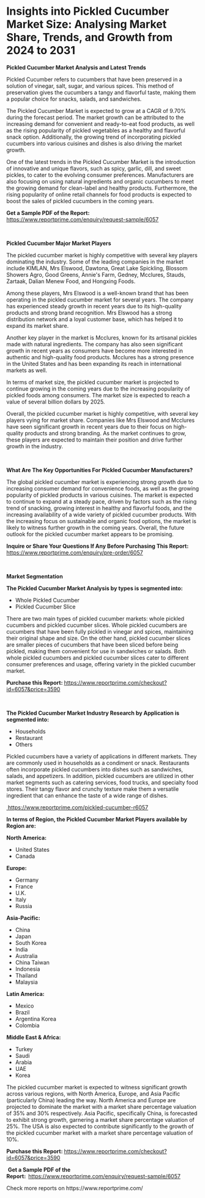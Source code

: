 <p><h1>Insights into Pickled Cucumber Market Size: Analysing Market Share, Trends, and Growth from 2024 to 2031</h1></p><p><strong>Pickled Cucumber Market Analysis and Latest Trends</strong></p>
<p><p>Pickled Cucumber refers to cucumbers that have been preserved in a solution of vinegar, salt, sugar, and various spices. This method of preservation gives the cucumbers a tangy and flavorful taste, making them a popular choice for snacks, salads, and sandwiches.</p><p>The Pickled Cucumber Market is expected to grow at a CAGR of 9.70% during the forecast period. The market growth can be attributed to the increasing demand for convenient and ready-to-eat food products, as well as the rising popularity of pickled vegetables as a healthy and flavorful snack option. Additionally, the growing trend of incorporating pickled cucumbers into various cuisines and dishes is also driving the market growth.</p><p>One of the latest trends in the Pickled Cucumber Market is the introduction of innovative and unique flavors, such as spicy, garlic, dill, and sweet pickles, to cater to the evolving consumer preferences. Manufacturers are also focusing on using natural ingredients and organic cucumbers to meet the growing demand for clean-label and healthy products. Furthermore, the rising popularity of online retail channels for food products is expected to boost the sales of pickled cucumbers in the coming years.</p></p>
<p><strong>Get a Sample PDF of the Report:&nbsp;</strong> <a href="https://www.reportprime.com/enquiry/request-sample/6057">https://www.reportprime.com/enquiry/request-sample/6057</a></p>
<p>&nbsp;</p>
<p><strong>Pickled Cucumber Major Market Players</strong></p>
<p><p>The pickled cucumber market is highly competitive with several key players dominating the industry. Some of the leading companies in the market include KIMLAN, Mrs Elswood, Dawtona, Great Lake Spickling, Blossom Showers Agro, Good Greens, Annie's Farm, Gedney, Mcclures, Stauds, Zartaak, Dalian Menew Food, and Hongxing Foods.</p><p>Among these players, Mrs Elswood is a well-known brand that has been operating in the pickled cucumber market for several years. The company has experienced steady growth in recent years due to its high-quality products and strong brand recognition. Mrs Elswood has a strong distribution network and a loyal customer base, which has helped it to expand its market share.</p><p>Another key player in the market is Mcclures, known for its artisanal pickles made with natural ingredients. The company has also seen significant growth in recent years as consumers have become more interested in authentic and high-quality food products. Mcclures has a strong presence in the United States and has been expanding its reach in international markets as well.</p><p>In terms of market size, the pickled cucumber market is projected to continue growing in the coming years due to the increasing popularity of pickled foods among consumers. The market size is expected to reach a value of several billion dollars by 2025.</p><p>Overall, the pickled cucumber market is highly competitive, with several key players vying for market share. Companies like Mrs Elswood and Mcclures have seen significant growth in recent years due to their focus on high-quality products and strong branding. As the market continues to grow, these players are expected to maintain their position and drive further growth in the industry.</p></p>
<p>&nbsp;</p>
<p><strong>What Are The Key Opportunities For Pickled Cucumber Manufacturers?</strong></p>
<p><p>The global pickled cucumber market is experiencing strong growth due to increasing consumer demand for convenience foods, as well as the growing popularity of pickled products in various cuisines. The market is expected to continue to expand at a steady pace, driven by factors such as the rising trend of snacking, growing interest in healthy and flavorful foods, and the increasing availability of a wide variety of pickled cucumber products. With the increasing focus on sustainable and organic food options, the market is likely to witness further growth in the coming years. Overall, the future outlook for the pickled cucumber market appears to be promising.</p></p>
<p><strong>Inquire or Share Your Questions If Any Before Purchasing This Report:</strong> <a href="https://www.reportprime.com/enquiry/pre-order/6057">https://www.reportprime.com/enquiry/pre-order/6057</a></p>
<p>&nbsp;</p>
<p><strong>Market Segmentation</strong></p>
<p><strong>The Pickled Cucumber Market Analysis by types is segmented into:</strong></p>
<p><ul><li>Whole Pickled Cucumber</li><li>Pickled Cucumber Slice</li></ul></p>
<p><p>There are two main types of pickled cucumber markets: whole pickled cucumbers and pickled cucumber slices. Whole pickled cucumbers are cucumbers that have been fully pickled in vinegar and spices, maintaining their original shape and size. On the other hand, pickled cucumber slices are smaller pieces of cucumbers that have been sliced before being pickled, making them convenient for use in sandwiches or salads. Both whole pickled cucumbers and pickled cucumber slices cater to different consumer preferences and usage, offering variety in the pickled cucumber market.</p></p>
<p><strong>Purchase this Report:&nbsp;</strong><a href="https://www.reportprime.com/checkout?id=6057&price=3590">https://www.reportprime.com/checkout?id=6057&price=3590</a></p>
<p>&nbsp;</p>
<p><strong>The Pickled Cucumber Market Industry Research by Application is segmented into:</strong></p>
<p><ul><li>Households</li><li>Restaurant</li><li>Others</li></ul></p>
<p><p>Pickled cucumbers have a variety of applications in different markets. They are commonly used in households as a condiment or snack. Restaurants often incorporate pickled cucumbers into dishes such as sandwiches, salads, and appetizers. In addition, pickled cucumbers are utilized in other market segments such as catering services, food trucks, and specialty food stores. Their tangy flavor and crunchy texture make them a versatile ingredient that can enhance the taste of a wide range of dishes.</p></p>
<p><a href="https://www.reportprime.com/pickled-cucumber-r6057">&nbsp;https://www.reportprime.com/pickled-cucumber-r6057</a></p>
<p><strong>In terms of Region, the Pickled Cucumber Market Players available by Region are:</strong></p>
<p>
    <p> <strong> North America: </strong>
        <ul>
            <li>United States</li>
            <li>Canada</li>
        </ul>
        </p> 
    <p> <strong> Europe: </strong>
        <ul>
            <li>Germany</li>
            <li>France</li>
            <li>U.K.</li>
            <li>Italy</li>
            <li>Russia</li>
        </ul>
        </p> 
    <p> <strong> Asia-Pacific: </strong>
        <ul>
            <li>China</li>
            <li>Japan</li>
            <li>South Korea</li>
            <li>India</li>
            <li>Australia</li>
            <li>China Taiwan</li>
            <li>Indonesia</li>
            <li>Thailand</li>
            <li>Malaysia</li>
        </ul>
        </p> 
    <p> <strong> Latin America: </strong>
        <ul>
            <li>Mexico</li>
            <li>Brazil</li>
            <li>Argentina Korea</li>
            <li>Colombia</li>
        </ul>
        </p> 
    <p> <strong> Middle East & Africa: </strong>
        <ul>
            <li>Turkey</li>
            <li>Saudi</li>
            <li>Arabia</li>
            <li>UAE</li>
            <li>Korea</li>
        </ul>
    </p>
    </p>
<p><p>The pickled cucumber market is expected to witness significant growth across various regions, with North America, Europe, and Asia Pacific (particularly China) leading the way. North America and Europe are projected to dominate the market with a market share percentage valuation of 35% and 30% respectively. Asia Pacific, specifically China, is forecasted to exhibit strong growth, garnering a market share percentage valuation of 25%. The USA is also expected to contribute significantly to the growth of the pickled cucumber market with a market share percentage valuation of 10%.</p></p>
<p><strong>Purchase this Report: </strong><a href="https://www.reportprime.com/checkout?id=6057&price=3590">https://www.reportprime.com/checkout?id=6057&price=3590</a></p>
<p>&nbsp;<strong>Get a Sample PDF of the Report:&nbsp;&nbsp;</strong><a href="https://www.reportprime.com/enquiry/request-sample/6057">https://www.reportprime.com/enquiry/request-sample/6057</a></p>
<p><strong></strong></p>
<p>Check more reports on https://www.reportprime.com/</p>